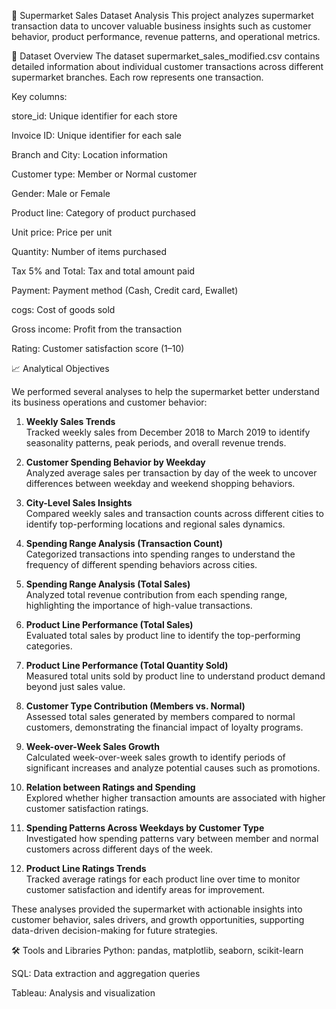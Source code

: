🛒 Supermarket Sales Dataset Analysis
This project analyzes supermarket transaction data to uncover valuable business insights such as customer behavior, product performance, revenue patterns, and operational metrics.

📄 Dataset Overview
The dataset supermarket_sales_modified.csv contains detailed information about individual customer transactions across different supermarket branches. Each row represents one transaction.

Key columns:

store_id: Unique identifier for each store

Invoice ID: Unique identifier for each sale

Branch and City: Location information

Customer type: Member or Normal customer

Gender: Male or Female

Product line: Category of product purchased

Unit price: Price per unit

Quantity: Number of items purchased

Tax 5% and Total: Tax and total amount paid

Payment: Payment method (Cash, Credit card, Ewallet)

cogs: Cost of goods sold

Gross income: Profit from the transaction

Rating: Customer satisfaction score (1–10)

📈 Analytical Objectives

We performed several analyses to help the supermarket better understand its business operations and customer behavior:

1. **Weekly Sales Trends**  
   Tracked weekly sales from December 2018 to March 2019 to identify seasonality patterns, peak periods, and overall revenue trends.

2. **Customer Spending Behavior by Weekday**  
   Analyzed average sales per transaction by day of the week to uncover differences between weekday and weekend shopping behaviors.

3. **City-Level Sales Insights**  
   Compared weekly sales and transaction counts across different cities to identify top-performing locations and regional sales dynamics.

4. **Spending Range Analysis (Transaction Count)**  
   Categorized transactions into spending ranges to understand the frequency of different spending behaviors across cities.

5. **Spending Range Analysis (Total Sales)**  
   Analyzed total revenue contribution from each spending range, highlighting the importance of high-value transactions.

6. **Product Line Performance (Total Sales)**  
   Evaluated total sales by product line to identify the top-performing categories.

7. **Product Line Performance (Total Quantity Sold)**  
   Measured total units sold by product line to understand product demand beyond just sales value.

8. **Customer Type Contribution (Members vs. Normal)**  
   Assessed total sales generated by members compared to normal customers, demonstrating the financial impact of loyalty programs.

9. **Week-over-Week Sales Growth**  
   Calculated week-over-week sales growth to identify periods of significant increases and analyze potential causes such as promotions.

10. **Relation between Ratings and Spending**  
    Explored whether higher transaction amounts are associated with higher customer satisfaction ratings.

11. **Spending Patterns Across Weekdays by Customer Type**  
    Investigated how spending patterns vary between member and normal customers across different days of the week.

12. **Product Line Ratings Trends**  
    Tracked average ratings for each product line over time to monitor customer satisfaction and identify areas for improvement.

These analyses provided the supermarket with actionable insights into customer behavior, sales drivers, and growth opportunities, supporting data-driven decision-making for future strategies.


🛠 Tools and Libraries
Python: pandas, matplotlib, seaborn, scikit-learn

SQL: Data extraction and aggregation queries

Tableau: Analysis and visualization

